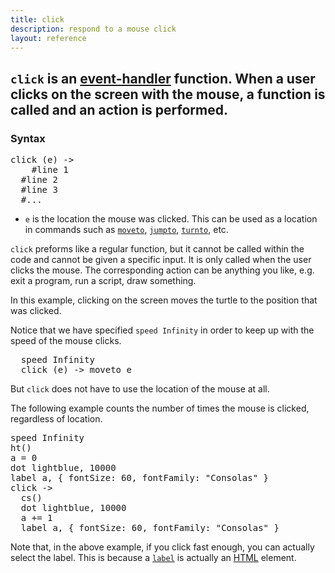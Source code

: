 ```yaml
---
title: click
description: respond to a mouse click 
layout: reference
---
```


<!-- size of canvas - e.g. width=249 height=99  -->
<code>click</code> is an [event-handler](event.html) function. When a user clicks on the screen with the mouse, a function is called and an action is performed.
---

### Syntax

<pre class="jumbo">
click (<span data-dfn="position">e</span>) -> 
  <span data-dfnright="code to run">  #line 1
  #line 2
  #line 3
  #...</span>
</pre>

* `e` is the location the mouse was clicked. This can be used as a location in commands such as [`moveto`](moveto.html), [`jumpto`](jumpto.html), [`turnto`](turnto.html), etc.

`click` preforms like a regular function, but it cannot be called within the code and cannot be given a specific input. It is only called when the user clicks the mouse. The corresponding action can be anything you like, e.g. exit a program, run a script, draw something. 

<!-- blurb about functions  -->
In this example, clicking on the screen moves the turtle to the position that was clicked.

Notice that we have specified `speed Infinity` in order to keep up with the speed of the mouse clicks.  

<pre class="jumbo">
  speed Infinity
  click <span data-dfn="function">(e)</span> -> moveto e
</pre>

<!-- why doesn't it like it if I keep move etc. on next row -->
<script type="figure">
label "Click anywhere on the cavas to try the code out", 'top'
speed Infinity
click (e) -> moveto e
</script>

But `click` does not have to use the location of the mouse at all. 

The following example counts the number of times the mouse is clicked, regardless of location. 

<pre class="examp">
speed Infinity
ht()
a = 0
dot lightblue, 10000
label a, { fontSize: 60, fontFamily: "Consolas" }
click ->
  cs()
  dot lightblue, 10000
  a += 1
  label a, { fontSize: 60, fontFamily: "Consolas" }
</pre>

<script type="figure">
speed Infinity
ht()
a = 0
dot lightblue, 10000
label a, { fontSize: 60, fontFamily: "Consolas" }
click ->
  cs()
  dot lightblue, 10000
  a += 1
  label a, { fontSize: 60, fontFamily: "Consolas" }
</script>

Note that, in the above example, if you click fast enough, you can actually select the label. This is because a [`label`](label.html) is actually an [HTML](http://www.w3schools.com/html/default.asp) element. 

<!-- another example, see: http://activity.pencilcode.net/home/worksheet/clickmove.html -->

<!-- blurb about naming functions   -->
